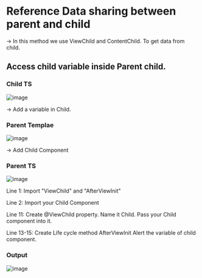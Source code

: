 # Reference Data sharing between parent and child

  -> In this method we use ViewChild and ContentChild. To get data from child.
  
## Access child variable inside Parent child.

### Child TS

![image](https://user-images.githubusercontent.com/103558635/172784106-466ff588-5a6b-47f9-a4bf-f045a94dd80e.png)

  -> Add a variable in Child.
  
### Parent Templae

![image](https://user-images.githubusercontent.com/103558635/172784454-3d257157-3d87-4127-a73d-3b2ab6d882ce.png)

  -> Add Child Component
  
### Parent TS

![image](https://user-images.githubusercontent.com/103558635/172784719-f689ae88-59f4-4eca-a62a-15c62f78ca6c.png)

  Line 1:
    Import  "ViewChild" and "AfterViewInit"
    
  Line 2:
    Import your Child Component
    
  Line 11:
    Create @ViewChild property. Name it Child.
    Pass your Child component into it.
    
  Line 13-15:
    Create Life cycle method AfterViewInit
    Alert the variable of child component.
    
### Output
![image](https://user-images.githubusercontent.com/103558635/172785154-541c90f1-4f72-41b5-b4a4-566e9b5a0ef8.png)
